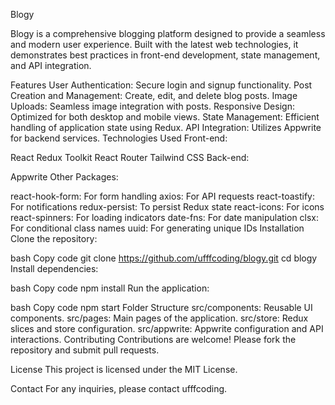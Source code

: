 Blogy

Blogy is a comprehensive blogging platform designed to provide a seamless and modern user experience. Built with the latest web technologies, it demonstrates best practices in front-end development, state management, and API integration.

Features
User Authentication: Secure login and signup functionality.
Post Creation and Management: Create, edit, and delete blog posts.
Image Uploads: Seamless image integration with posts.
Responsive Design: Optimized for both desktop and mobile views.
State Management: Efficient handling of application state using Redux.
API Integration: Utilizes Appwrite for backend services.
Technologies Used
Front-end:

React
Redux Toolkit
React Router
Tailwind CSS
Back-end:

Appwrite
Other Packages:

react-hook-form: For form handling
axios: For API requests
react-toastify: For notifications
redux-persist: To persist Redux state
react-icons: For icons
react-spinners: For loading indicators
date-fns: For date manipulation
clsx: For conditional class names
uuid: For generating unique IDs
Installation
Clone the repository:

bash
Copy code
git clone https://github.com/ufffcoding/blogy.git
cd blogy
Install dependencies:

bash
Copy code
npm install
Run the application:

bash
Copy code
npm start
Folder Structure
src/components: Reusable UI components.
src/pages: Main pages of the application.
src/store: Redux slices and store configuration.
src/appwrite: Appwrite configuration and API interactions.
Contributing
Contributions are welcome! Please fork the repository and submit pull requests.

License
This project is licensed under the MIT License.

Contact
For any inquiries, please contact ufffcoding.
